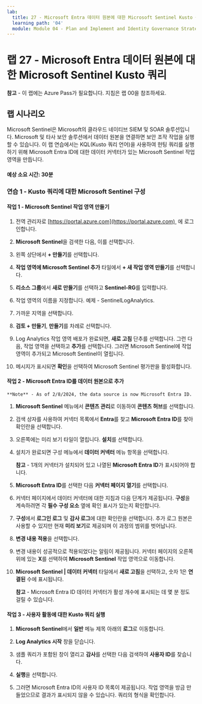 ```yaml
---
lab:
  title: 27 - Microsoft Entra 데이터 원본에 대한 Microsoft Sentinel Kusto 쿼리
  learning path: '04'
  module: Module 04 - Plan and Implement and Identity Governance Strategy
---
```


# 랩 27 - Microsoft Entra 데이터 원본에 대한 Microsoft Sentinel Kusto 쿼리

**참고** - 이 랩에는 Azure Pass가 필요합니다. 지침은 랩 00을 참조하세요.

## 랩 시나리오

Microsoft Sentinel은 Microsoft의 클라우드 네이티브 SIEM 및 SOAR 솔루션입니다.  Microsoft 및 타사 보안 솔루션에서 데이터 원본을 연결하면 보안 조작 작업을 실행할 수 있습니다.  이 랩 연습에서는 KQL(Kusto 쿼리 언어)을 사용하여 헌팅 쿼리를 실행하기 위해 Microsoft Entra ID에 대한 데이터 커넥터가 있는 Microsoft Sentinel 작업 영역을 만듭니다. 

#### 예상 소요 시간: 30분

### 연습 1 - Kusto 쿼리에 대한 Microsoft Sentinel 구성

#### 작업 1 - Microsoft Sentinel 작업 영역 만들기

1. 전역 관리자로 [https://portal.azure.com](https://portal.azure.com)  에 로그인합니다.

1. **Microsoft Sentinel**을 검색한 다음, 이를 선택합니다. 

1. 왼쪽 상단에서 **+ 만들기**를 선택합니다.

1. **작업 영역에 Microsoft Sentinel 추가** 타일에서 **+ 새 작업 영역 만들기**를 선택합니다.

1. **리소스 그룹**에서 **새로 만들기**를 선택하고 **Sentinel-RG**를 입력합니다.

1. 작업 영역의 이름을 지정합니다.  예제 - SentinelLogAnalytics.

1. 가까운 지역을 선택합니다.

1. **검토 + 만들기**, **만들기**를 차례로 선택합니다.

1. Log Analytics 작업 영역 배포가 완료되면, **새로 고침** 단추를 선택합니다. 그런 다음, 작업 영역을 선택하고 **추가**를 선택합니다.  그러면 Microsoft Sentinel에 작업 영역이 추가되고 Microsoft Sentinel이 열립니다.

1. 메시지가 표시되면 **확인**을 선택하여 Microsoft Sentinel 평가판을 활성화합니다.

#### 작업 2 - Microsoft Entra ID를 데이터 원본으로 추가
    **Note** - As of 2/8/2024, the data source is now Microsoft Entra ID.

1. **Microsoft Sentinel** 메뉴에서 **콘텐츠 관리**로 이동하여 **콘텐츠 허브**를 선택합니다.

1. 검색 상자를 사용하여 커넥터 목록에서 **Entra**를 찾고 **Microsoft Entra ID**를 찾아 확인란을 선택합니다.

1. 오른쪽에는 미리 보기 타일이 열립니다.  **설치**를 선택합니다.

1. 설치가 완료되면 구성 메뉴에서 **데이터 커넥터** 메뉴 항목을 선택합니다.

    **참고** - 1개의 커넥터가 설치되어 있고 나열된 **Microsoft Entra ID**가 표시되어야 합니다.

1. **Microsoft Entra ID**를 선택한 다음 **커넥터 페이지 열기**를 선택합니다.

1. 커넥터 페이지에서 데이터 커넥터에 대한 지침과 다음 단계가 제공됩니다. **구성**을 계속하려면 각 **필수 구성 요소** 옆에 확인 표시가 있는지 확인합니다.

1. **구성**에서 **로그인 로그** 및 **감사 로그**에 대한 확인란을 선택합니다. 추가 로그 원본은 사용할 수 있지만 현재 **미리 보기**로 제공되며 이 과정의 범위를 벗어납니다.

1. **변경 내용 적용**을 선택합니다. 

1. 변경 내용이 성공적으로 적용되었다는 알림이 제공됩니다. 커넥터 페이지의 오른쪽 위에 있는 **X**를 선택하여 **Microsoft Sentinel** 작업 영역으로 이동합니다.

1. **Microsoft Sentinel | 데이터 커넥터** 타일에서 **새로 고침**을 선택하고, 숫자 1은 **연결된** 수에 표시됩니다.

   **참고** - Microsoft Entra ID 데이터 커넥터가 활성 개수에 표시되는 데 몇 분 정도 걸릴 수 있습니다. 

#### 작업 3 - 사용자 활동에 대한 Kusto 쿼리 실행

1. **Microsoft Sentinel**에서 **일반** 메뉴 제목 아래의 **로그**로 이동합니다.

1. **Log Analytics 시작** 창을 닫습니다.

1. 샘플 쿼리가 포함된 창이 열리고 **감사**를 선택한 다음 검색하여 **사용자 ID**를 찾습니다.

1. **실행**을 선택합니다. 

1. 그러면 Microsoft Entra ID의 사용자 ID 목록이 제공됩니다.  작업 영역을 방금 만들었으므로 결과가 표시되지 않을 수 있습니다.  쿼리의 형식을 확인합니다.
